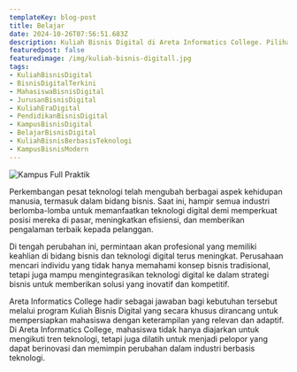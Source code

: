 ```yaml
---
templateKey: blog-post
title: Belajar
date: 2024-10-26T07:56:51.683Z
description: Kuliah Bisnis Digital di Areta Informatics College. Pilihan Tepat dan Strategis Menuju Karier Sukses di Industri Berbasis Teknologi Modern dengan Penguasaan Mendalam pada Inovasi Digital dan Bisnis Terkini
featuredpost: false
featuredimage: /img/kuliah-bisnis-digitall.jpg
tags:
- KuliahBisnisDigital
- BisnisDigitalTerkini	
- MahasiswaBisnisDigital	
- JurusanBisnisDigital	
- KuliahEraDigital	
- PendidikanBisnisDigital	
- KampusBisnisDigital	
- BelajarBisnisDigital	
- KuliahBisnisBerbasisTeknologi	
- KampusBisnisModern	
---
```


![Kampus Full Praktik](/img/aic-ayu-semangat1.png "Kampus Full Praktik")

Perkembangan pesat teknologi telah mengubah berbagai aspek kehidupan manusia, termasuk dalam bidang bisnis. Saat ini, hampir semua industri berlomba-lomba untuk memanfaatkan teknologi digital demi memperkuat posisi mereka di pasar, meningkatkan efisiensi, dan memberikan pengalaman terbaik kepada pelanggan.																				
																				
Di tengah perubahan ini, permintaan akan profesional yang memiliki keahlian di bidang bisnis dan teknologi digital terus meningkat. Perusahaan mencari individu yang tidak hanya memahami konsep bisnis tradisional, tetapi juga mampu mengintegrasikan teknologi digital ke dalam strategi bisnis untuk memberikan solusi yang inovatif dan kompetitif.

Areta Informatics College hadir sebagai jawaban bagi kebutuhan tersebut melalui program Kuliah Bisnis Digital yang secara khusus dirancang untuk mempersiapkan mahasiswa dengan keterampilan yang relevan dan adaptif. Di Areta Informatics College, mahasiswa tidak hanya diajarkan untuk mengikuti tren teknologi, tetapi juga dilatih untuk menjadi pelopor yang dapat berinovasi dan memimpin perubahan dalam industri berbasis teknologi.